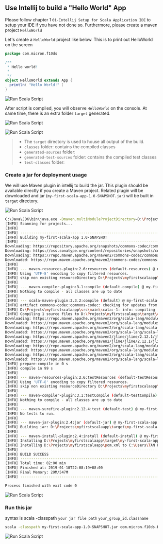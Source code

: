 ## Use Intellij to build a "Hello World" App



Please follow chapter 1 `01-Intellij Setup for Scala Application IDE` to setup your IDE if you have not done so. Furthermore, please create a maven project `HelloWorld` 

Let's create a `HelloWorld` project like below. This is to print out HelloWorld on the screen

```scala
package com.micron.f10ds

/**
 * Hello world!
 *
 */
object HelloWorld extends App {
  println( "Hello World!" )
}
```

 ![Run Scala Script](./img/02-Hello-World-01.png)

After script is compiled, you will observe `HelloWorld` on the console. At same time, there is an extra folder `target` generated. 

![Run Scala Script](./img/02-Hello-World-03.png)

![Run Scala Script](./img/02-Hello-World-04.png)

> - The `target` directory is used to house all output of the build.
> - `classes` folder:  contains the compiled classes
> - `generated-sources` folder:
> - `generated-test-sources` folder: contains the compiled test classes
> - `test-classes` folder:

### Create a  jar for deployment usage

We will use Maven plugin in intellij to build the jar. This plugin should be available directly if you create a Maven project. Related plugin will be downloaded and jar (`my-first-scala-app-1.0-SNAPSHOT.jar`) will be built in `target` directory. 

![Run Scala Script](./img/02-Hello-World-05.png)

```bash
C:\Java\JDK\bin\java.exe -Dmaven.multiModuleProjectDirectory=D:\Projects\myfirstscalaapp "-Dmaven.home=C:\Program Files\JetBrains\IntelliJ IDEA 2018.3.2\plugins\maven\lib\maven3" "-Dclassworlds.conf=C:\Program Files\JetBrains\IntelliJ IDEA 2018.3.2\plugins\maven\lib\maven3\bin\m2.conf" "-javaagent:C:\Program Files\JetBrains\IntelliJ IDEA 2018.3.2\lib\idea_rt.jar=2444:C:\Program Files\JetBrains\IntelliJ IDEA 2018.3.2\bin" -Dfile.encoding=UTF-8 -classpath "C:\Program Files\JetBrains\IntelliJ IDEA 2018.3.2\plugins\maven\lib\maven3\boot\plexus-classworlds-2.5.2.jar" org.codehaus.classworlds.Launcher -Didea.version=2018.3.2 install
[INFO] Scanning for projects...
[INFO]                                                                         
[INFO] ------------------------------------------------------------------------
[INFO] Building my-first-scala-app 1.0-SNAPSHOT
[INFO] ------------------------------------------------------------------------
Downloading: https://repository.apache.org/snapshots/commons-codec/commons-codec/maven-metadata.xml
Downloading: https://oss.sonatype.org/content/repositories/snapshots/commons-codec/commons-codec/maven-metadata.xml
Downloading: https://repo.maven.apache.org/maven2/commons-codec/commons-codec/maven-metadata.xml
Downloaded: https://repo.maven.apache.org/maven2/commons-codec/commons-codec/maven-metadata.xml (642 B at 0.5 KB/sec)
[INFO] 
[INFO] --- maven-resources-plugin:2.6:resources (default-resources) @ my-first-scala-app ---
[INFO] Using 'UTF-8' encoding to copy filtered resources.
[INFO] skip non existing resourceDirectory D:\Projects\myfirstscalaapp\src\main\resources
[INFO] 
[INFO] --- maven-compiler-plugin:3.1:compile (default-compile) @ my-first-scala-app ---
[INFO] Nothing to compile - all classes are up to date
[INFO] 
[INFO] --- scala-maven-plugin:3.3.2:compile (default) @ my-first-scala-app ---
[INFO] artifact commons-codec:commons-codec: checking for updates from central
[INFO] D:\Projects\myfirstscalaapp\src\main\scala:-1: info: compiling
[INFO] Compiling 1 source files to D:\Projects\myfirstscalaapp\target\classes at 1547129199177
Downloading: https://repo.maven.apache.org/maven2/org/scala-lang/modules/scala-xml_2.11/1.0.4/scala-xml_2.11-1.0.4.pom
Downloaded: https://repo.maven.apache.org/maven2/org/scala-lang/modules/scala-xml_2.11/1.0.4/scala-xml_2.11-1.0.4.pom (3 KB at 6.3 KB/sec)
Downloading: https://repo.maven.apache.org/maven2/org/scala-lang/scala-library/2.11.4/scala-library-2.11.4.pom
Downloaded: https://repo.maven.apache.org/maven2/org/scala-lang/scala-library/2.11.4/scala-library-2.11.4.pom (2 KB at 2.1 KB/sec)
Downloading: https://repo.maven.apache.org/maven2/jline/jline/2.12.1/jline-2.12.1.pom
Downloaded: https://repo.maven.apache.org/maven2/jline/jline/2.12.1/jline-2.12.1.pom (17 KB at 27.6 KB/sec)
Downloading: https://repo.maven.apache.org/maven2/org/scala-lang/modules/scala-xml_2.11/1.0.4/scala-xml_2.11-1.0.4.jar
Downloaded: https://repo.maven.apache.org/maven2/org/scala-lang/modules/scala-xml_2.11/1.0.4/scala-xml_2.11-1.0.4.jar (633 KB at 56.2 KB/sec)
Downloading: https://repo.maven.apache.org/maven2/org/scala-lang/scala-library/2.11.4/scala-library-2.11.4.jar
Downloaded: https://repo.maven.apache.org/maven2/org/scala-lang/scala-library/2.11.4/scala-library-2.11.4.jar (5408 KB at 64.3 KB/sec)
[INFO] prepare-compile in 0 s
[INFO] compile in 99 s
[INFO] 
[INFO] --- maven-resources-plugin:2.6:testResources (default-testResources) @ my-first-scala-app ---
[INFO] Using 'UTF-8' encoding to copy filtered resources.
[INFO] skip non existing resourceDirectory D:\Projects\myfirstscalaapp\src\test\resources
[INFO] 
[INFO] --- maven-compiler-plugin:3.1:testCompile (default-testCompile) @ my-first-scala-app ---
[INFO] Nothing to compile - all classes are up to date
[INFO] 
[INFO] --- maven-surefire-plugin:2.12.4:test (default-test) @ my-first-scala-app ---
[INFO] No tests to run.
[INFO] 
[INFO] --- maven-jar-plugin:2.4:jar (default-jar) @ my-first-scala-app ---
[INFO] Building jar: D:\Projects\myfirstscalaapp\target\my-first-scala-app-1.0-SNAPSHOT.jar
[INFO] 
[INFO] --- maven-install-plugin:2.4:install (default-install) @ my-first-scala-app ---
[INFO] Installing D:\Projects\myfirstscalaapp\target\my-first-scala-app-1.0-SNAPSHOT.jar to C:\Users\TAN PENG\.m2\repository\com\micron\f10ds\my-first-scala-app\1.0-SNAPSHOT\my-first-scala-app-1.0-SNAPSHOT.jar
[INFO] Installing D:\Projects\myfirstscalaapp\pom.xml to C:\Users\TAN PENG\.m2\repository\com\micron\f10ds\my-first-scala-app\1.0-SNAPSHOT\my-first-scala-app-1.0-SNAPSHOT.pom
[INFO] ------------------------------------------------------------------------
[INFO] BUILD SUCCESS
[INFO] ------------------------------------------------------------------------
[INFO] Total time: 02:00 min
[INFO] Finished at: 2019-01-10T22:08:19+08:00
[INFO] Final Memory: 29M/547M
[INFO] ------------------------------------------------------------------------

Process finished with exit code 0
```

![Run Scala Script](./img/02-Hello-World-06.png)

### Run this jar

syntax is scala -classpath `your jar file path` `your_group_id.classname`


```bash
scala -classpath my-first-scala-app-1.0-SNAPSHOT.jar com.micron.f10ds.HelloWorld
```
![Run Scala Script](./img/02-Hello-World-07.png)

